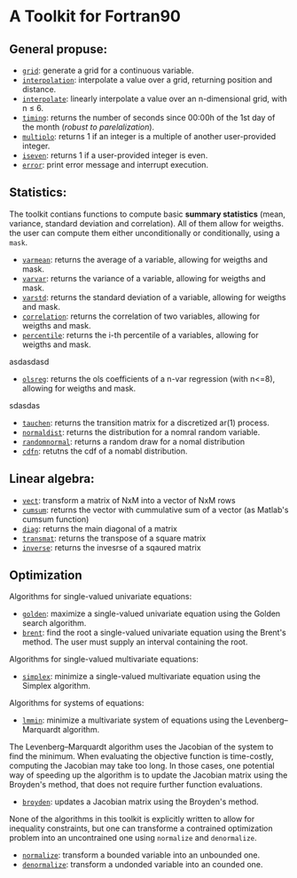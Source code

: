 
# A Toolkit for Fortran90

## General propuse:

- [```grid```](grid.md): generate a grid for a continuous variable.
- [```interpolation```](interpolation.md): interpolate a value over a grid, returning position and distance.
- [```interpolate```](interpolate.md): linearly interpolate a value over an n-dimensional grid, with n $\leq$ 6.
- [```timing```](timing.md): returns the number of seconds since 00:00h of the 1st day of the month (_robust to parelalization_).
- [```multiplo```](multiplo,md): returns 1 if an integer is a multiple of another user-provided integer.
- [```iseven```](iseven.md): returns 1 if a user-provided integer is even.
- [```error```](error.md): print error message and interrupt execution.

## Statistics:

The toolkit contians functions to compute basic **summary statistics** (mean, variance, standard deviation and correlation). All of them allow for weigths. the user can compute them either unconditionally or conditionally, using a ```mask```.

- [```varmean```](varmean.md): returns the average of a variable, allowing for weigths and mask.
- [```varvar```](varvar.md): returns the variance of a variable, allowing for weigths and mask.
- [```varstd```](varstd.md): returns the standard deviation of a variable, allowing for weigths and mask.
- [```correlation```](correlation.md): returns the correlation of two variables, allowing for weigths and mask.
- [```percentile```](percentile.md): returns the i-th percentile of a variables, allowing for weigths and mask.

asdasdasd

- [```olsreg```](olsreg.md): returns the ols coefficients of a n-var regression (with n<=8), allowing for weigths and mask.

sdasdas

- [```tauchen```](tauchen.md): returns the transition matrix for a discretized ar(1) process.
- [```normaldist```](normaldist.md): returns the distribution for a nomral random variable.
- [```randomnormal```](randomnormal.md): returns a random draw for a nomal distribution
- [```cdfn```](cdfn.md): retutns the cdf of a nomabl distribution.

## Linear algebra:

- [```vect```](vect.md): transform a matrix of NxM into a vector of NxM rows
- [```cumsum```](cumsum.md): returns the vector with cummulative sum of a vector (as Matlab's cumsum function)
- [```diag```](diag.md): returns the main diagonal of a matrix
- [```transmat```](transmat.md): returns the transpose of a square matrix
- [```inverse```](inverse.md): returns the invesrse of a sqaured matrix

## Optimization

Algorithms for single-valued univariate equations:

- [```golden```](golden.md): maximize a single-valued univariate equation using the Golden search algorithm.
- [```brent```](brent.md): find the root a single-valued univariate equation using the Brent's method. The user must supply an interval containing the root.

Algorithms for single-valued multivariate equations:

- [```simplex```](simplex.md): minimize a single-valued multivariate equation using the Simplex algorithm.

Algorithms for systems of equations:

- [```lmmin```](lmmin.md): minimize a multivariate system of equations using the Levenberg–Marquardt algorithm.


The Levenberg–Marquardt algorithm uses the Jacobian of the system to find the minimum. When evaluating the objective function is time-costly, computing the Jacobian may take too long. In those cases, one potential way of speeding up the algorithm is to update the Jacobian matrix using the Broyden's method, that does not require further function evaluations.

- [```broyden```](broyden.md): updates a Jacobian matrix using the Broyden's method.


None of the algorithms in this toolkit is explicitly written to allow for inequality constraints, but one can transforme a contrained optimization problem into an uncontrained one using ```normalize``` and ```denormalize```.

- [```normalize```](normalize.md): transform a bounded variable into an unbounded one.
- [```denormalize```](denormalize.md): transform a undonded variable into an counded one.